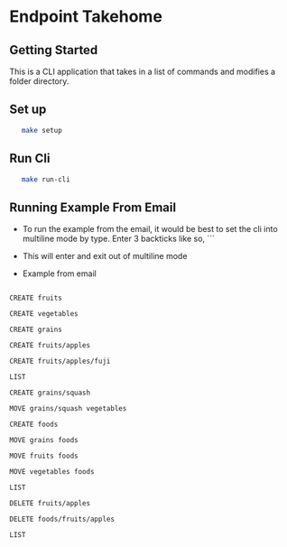# Endpoint Takehome

## Getting Started

This is a CLI application that takes in a list of commands and modifies a folder directory.

## Set up

```sh
   make setup
```

## Run Cli

```sh
   make run-cli
```

## Running Example From Email

-   To run the example from the email, it would be best to set the cli into multiline mode by type. Enter 3 backticks like so, ```

-   This will enter and exit out of multiline mode

-   Example from email

```

CREATE fruits

CREATE vegetables

CREATE grains

CREATE fruits/apples

CREATE fruits/apples/fuji

LIST

CREATE grains/squash

MOVE grains/squash vegetables

CREATE foods

MOVE grains foods

MOVE fruits foods

MOVE vegetables foods

LIST

DELETE fruits/apples

DELETE foods/fruits/apples

LIST

```
